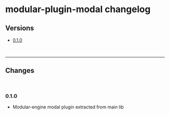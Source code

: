 # modular-plugin-modal changelog

## Versions

- [0.1.0](#010)

<br>

---

## Changes


<br>

### 0.1.0

- Modular-engine modal plugin extracted from main lib
